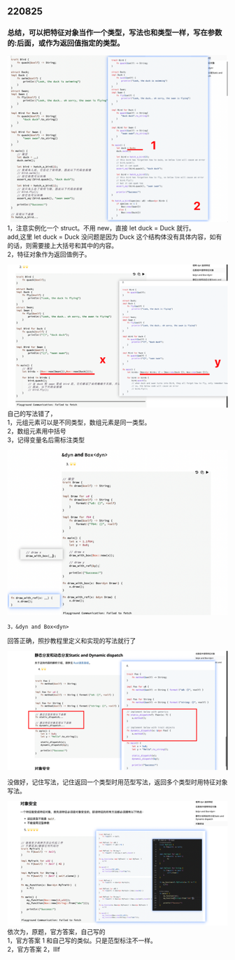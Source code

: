 ## 220825

### 总结，可以把特征对象当作一个类型，写法也和类型一样，写在参数的:后面，或作为返回值指定的类型。

![](./img/2022-08-25-16-18-53.png)  
1，注意实例化一个 struct。不用 new，直接 let duck = Duck 就行。  
add,这里 let duck = Duck 没问题是因为 Duck 这个结构体没有具体内容，如有的话，则需要接上大括号和其中的内容。  
2，特征对象作为返回值例子。

![](./img/2022-08-25-16-34-57.png)  
自己的写法错了，  
1，元组元素可以是不同类型，数组元素是同一类型。  
2，数组元素用中括号  
3，记得变量名后需标注类型

![](./img/2022-08-25-16-45-24.png)

```
3，&dyn and Box<dyn>
```

回答正确，照抄教程里定义和实现的写法就行了

![](./img/2022-08-25-16-49-35.png)

没做好，记住写法，记住返回一个类型时用范型写法，返回多个类型时用特征对象写法。

![](./img/2022-08-25-17-07-23.png)  
依次为，原题，官方答案，自己写的  
1，官方答案 1 和自己写的类似。只是范型标注不一样。  
2，官方答案 2，lllf
